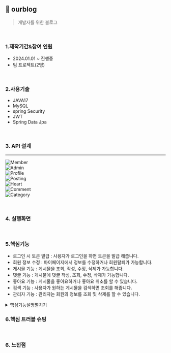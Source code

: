 ## :pushpin: ourblog   
>개발자를 위한 블로그    
   
</br>   

### 1.제작기간&참여 인원   
* 2024.01.01 ~ 진행중   
* 팀 프로젝트(2명)   

</br>

### 2.사용기술   
* JAVA17   
* MySQL   
* spring Security   
* JWT   
* Spring Data Jpa   
       
 </br>     

 ### 3. API 설계 
 ---   
 ![Member](https://github.com/Seoha95/ourblog/assets/107228582/4b4056ba-bb1e-42c5-af66-823252da630d)   
 ![Admin](https://github.com/Seoha95/ourblog/assets/107228582/2a653696-106a-4faa-9998-e9cb54e94f97)   
![Profile](https://github.com/Seoha95/ourblog/assets/107228582/d9071551-c6a4-420f-930e-2c5a2c7cbd69)   
![Posting](https://github.com/Seoha95/ourblog/assets/107228582/ad9aff2b-ece7-4d1f-aa83-1f9b34e1d73e)   
![Heart](https://github.com/Seoha95/ourblog/assets/107228582/00713183-ee70-41ae-b592-9c8019c93b23)   
![Comment](https://github.com/Seoha95/ourblog/assets/107228582/acd8a181-89f0-4569-924c-e0ad96319d9a)   
![Category](https://github.com/Seoha95/ourblog/assets/107228582/997c46bf-1187-4732-b659-307f82b35831)   

</br>   

### 4. 실행화면   

</br>      

### 5.핵심기능   
  * 로그인 시 토큰 발급 : 사용자가 로그인을 하면 토큰을 발급 해줍니다.   
  * 회원 정보 수정 : 마이페이지에서 정보를 수정하거나 회원탈퇴가 가능합니다. 
  * 게시물 기능 : 게시물을 조회, 작성, 수정, 삭제가 가능합니다. 
  * 댓글 기능 : 게시물에 댓글 작성, 조회, 수정, 삭제가 가능합니다. 
  * 좋아요 기능 : 게시물을 좋아요하거나 좋아요 취소를 할 수 있습니다. 
  * 검색 기능 : 사용자가 원하는 게시물을 검색하면 조회를 해줍니다.   
  * 관리자 기능 : 관리자는 회원의 정보를 조회 및 삭제를 할 수 있습니다.     

<details>
<summary>핵심기능설명펼치기</summary>   

#### 5-1. 로그인 시 토큰 발급
* 로그인 기능 📍[코드확인](https://github.com/Seoha95/ourblog/blob/a60351ce53debd4ebff276e1bd8da6208081459d/src/main/java/com/team/ourblog/service/AuthService.java#L51-L71)   
  * 사용자가 로그인시 어세스토큰 생성과 리프레쉬 토큰 생성 후 DB에 저장합니다.
#### 5-2. 회원 정보 수정 
* 회원 정보 수정 📍[코드확인](https://github.com/Seoha95/ourblog/blob/a60351ce53debd4ebff276e1bd8da6208081459d/src/main/java/com/team/ourblog/service/ProfileService.java#L19-L77)   
    * 프로필 이미지, 닉네임, 이메일, 비밀번호를 수정할 수 있습니다.
* 회원 탈퇴 📍[코드확인]()  
    * 회원은 마이페이지에서 회원탈퇴를 할 수 있습니다.
#### 5-3. 게시물 기능 
* 전체 게시물 조회 기능 📍[코드확인](https://github.com/Seoha95/ourblog/blob/a60351ce53debd4ebff276e1bd8da6208081459d/src/main/java/com/team/ourblog/service/PostingService.java#L27-L33)   
    * 회원과 비회원 모두 메인페이지에서 전체 게시물을 볼 수 있습니다. 
* 내 블로그 게시물 조회 기능 📍[코드확인](https://github.com/Seoha95/ourblog/blob/a60351ce53debd4ebff276e1bd8da6208081459d/src/main/java/com/team/ourblog/service/PostingService.java#L35-L41)  
    * 내블로그를 클릭하면 로그인한 사용자의 포스팅한 게시물만 조회를 합니다.
* 게시물 작성 기능 📍[코드확인](https://github.com/Seoha95/ourblog/blob/a60351ce53debd4ebff276e1bd8da6208081459d/src/main/java/com/team/ourblog/service/PostingService.java#L57-L69)  
    * 회원만이 게시물을 작성할 수 있습니다. 
* 게시물 수정 기능 📍[코드확인](https://github.com/Seoha95/ourblog/blob/a60351ce53debd4ebff276e1bd8da6208081459d/src/main/java/com/team/ourblog/service/PostingService.java#L78-L86) 
    * 게시물을 작성한 사용자가 게시물을 수정할 수 있습니다. 
* 게시물 삭제 기능 📍[코드확인](https://github.com/Seoha95/ourblog/blob/a60351ce53debd4ebff276e1bd8da6208081459d/src/main/java/com/team/ourblog/service/PostingService.java#L88-L91) 
    * 게시물을 작성한 사용자가 게시물을 삭제할 수 있습니다.
#### 5-4. 댓글 기능 
* 댓글 조회 기능 📍[코드확인](https://github.com/Seoha95/ourblog/blob/a60351ce53debd4ebff276e1bd8da6208081459d/src/main/java/com/team/ourblog/service/CommentService.java#L29-L35) 
    * 회원과 비회원 모두 게시물에 대한 댓글 리스트를 볼 수 있습니다.
* 댓글 작성 기능 📍[코드확인](https://github.com/Seoha95/ourblog/blob/a60351ce53debd4ebff276e1bd8da6208081459d/src/main/java/com/team/ourblog/service/CommentService.java#L37-L54) 
    * 회원만 게시물에 댓글을 작성할 수 있습니다. 
* 댓글 삭제 기능 📍[코드확인](https://github.com/Seoha95/ourblog/blob/a60351ce53debd4ebff276e1bd8da6208081459d/src/main/java/com/team/ourblog/service/CommentService.java#L56-L67) 
    * 게시물에 댓글을 작성한 작성자만 삭제할 수 있습니다. 
#### 5-5. 좋아요 기능 
* 게시물 좋아요 기능 📍[코드확인](https://github.com/Seoha95/ourblog/blob/a60351ce53debd4ebff276e1bd8da6208081459d/src/main/java/com/team/ourblog/service/HeartService.java#L26-L46) 
    * 게시물 상세보기에 들어가서 회원만 좋아요를 누를 수 있습니다. 
* 게시물 좋아요 취소 기능 📍[코드확인](https://github.com/Seoha95/ourblog/blob/a60351ce53debd4ebff276e1bd8da6208081459d/src/main/java/com/team/ourblog/service/HeartService.java#L48-L64) 
    * 게시물 상세보기에 들어가서 좋아요를 눌렀던 회원이 좋아요 취소를 할 수 있습니다. 
#### 5-6. 검색 기능 
* 게시물 검색 기능 📍[코드확인](https://github.com/Seoha95/ourblog/blob/a60351ce53debd4ebff276e1bd8da6208081459d/src/main/java/com/team/ourblog/service/PostingService.java#L42-L48) 
    * 제목, 내용, 닉네임 중에서 한 글자만 검색해도 연관된 모든 게시물이 조회될 수 있게 구현했습니다. 
#### 5-7. 관리자 기능 
* 회원의 정보를 전체 조회 기능 📍[코드확인](https://github.com/Seoha95/ourblog/blob/a60351ce53debd4ebff276e1bd8da6208081459d/src/main/java/com/team/ourblog/service/MemberService.java#L80-L85)
   * 관리자가 전체 회원의 정보를 볼 수 있습니다.     
* 회원의 정보 관리 기능 📍[코드확인](https://github.com/Seoha95/ourblog/blob/a60351ce53debd4ebff276e1bd8da6208081459d/src/main/java/com/team/ourblog/service/MemberService.java#L86-L92) 
    * 관리자의 권한으로 회원의 정보를 삭제할 수 있습니다.
</br>
</details>   

### 6.핵심 트러블 슈팅


</br>

### 6. 느낀점

